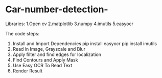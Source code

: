 # Car-number-detection-
Libraries:
1.Open cv
2.matplotlib
3.numpy
4.imutils
5.easyocr




The code steps:
1. Install and Import Dependencies
    pip install easyocr
    pip install imutils
2. Read in Image, Grayscale and Blur
3. Apply filter and find edges for localization
4. Find Contours and Apply Mask
5. Use Easy OCR To Read Text
6. Render Result
